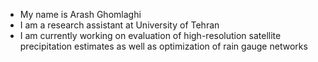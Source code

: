- My name is Arash Ghomlaghi
- I am a research assistant at University of Tehran
- I am currently working on evaluation of high-resolution satellite precipitation estimates as well as optimization of rain gauge networks

<!---
Arash-Ghomlaghi/Arash-Ghomlaghi is a ✨ special ✨ repository because its `README.md` (this file) appears on your GitHub profile.
You can click the Preview link to take a look at your changes.
--->
